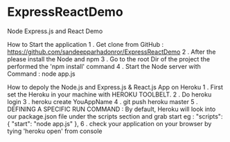 # ExpressReactDemo
Node Express.js and React Demo

How to Start the application
1 . Get clone from GitHub :  https://github.com/sandeepparhadonror/ExpressReactDemo
2 . After the please install the Node and npm
3 . Go to the root Dir of the project the performed the 'npm install' command
4 . Start the Node server with Command : node app.js


How to depoly the Node.js and Express.js & React.js App on Heroku
1 . First set the Heroku in your machine with HEROKU TOOLBELT.
2 . Do heroku login
3 . heroku create  YouAppName
4 . git push heroku master
5 . DEFINING A SPECIFIC RUN COMMAND : By default, Heroku will look into our package.json file under
    the scripts section and grab start
    eg :
     "scripts": {
       "start": "node app.js"
      },
6 . check your application on your browser by tying 'heroku open' from console
